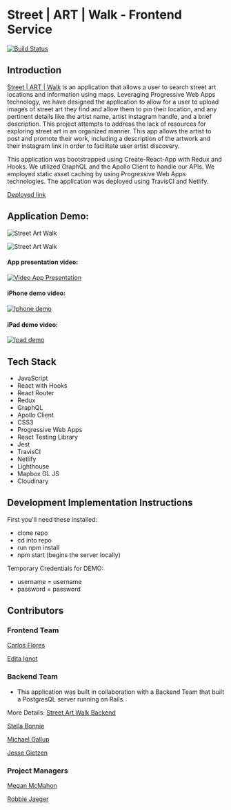 # Street | ART | Walk - Frontend Service 

[![Build Status](https://travis-ci.org/StreetArtMap/streetArtMap.svg?branch=master)](https://travis-ci.org/StreetArtMap/streetArtMap)

## Introduction

[Street | ART | Walk](https://streetartwalk.netlify.app/) is an application that allows a user to search street art locations and information using maps. Leveraging Progressive Web Apps technology, we have designed the application to allow for a user to upload images of street art they find and allow them to pin their location, and any pertinent details like the artist name, artist instagram handle, and a brief description. This project attempts to address the lack of resources for exploring street art in an organized manner. This app allows the artist to post and promote their work, including a description of the artwork and their instagram link in order to facilitate user artist discovery. 

This application was bootstrapped using Create-React-App with Redux and Hooks. We utilized GraphQL and the Apollo Client to handle our APIs. We employed static asset caching by using Progressive Web Apps technologies. The application was deployed using TravisCI and Netlify. 

[Deployed link](https://streetartwalk.netlify.app/)

## Application Demo: 
![Street Art Walk](https://res.cloudinary.com/ds6dxgvxo/image/upload/v1600219353/streetartwalk1_u8uzdd.jpg)

![Street Art Walk](https://res.cloudinary.com/ds6dxgvxo/image/upload/v1600219328/streetartwalk2_pajf7z.jpg)

#### App presentation video:
[![Video App Presentation](https://res.cloudinary.com/ds6dxgvxo/image/upload/v1600546863/Screen_Shot_2020-09-19_at_14.20.04_nilfeq.jpg)](https://vimeo.com/459573196)

#### iPhone demo video:
[![Iphone demo](https://res.cloudinary.com/ds6dxgvxo/image/upload/v1600216366/streetartwalkiphone_hiowh1.jpg)](https://vimeo.com/458368989)

#### iPad demo video:
[![Ipad demo](https://res.cloudinary.com/ds6dxgvxo/image/upload/v1600216366/streetartwalkipad_jpcjdu.jpg)](https://vimeo.com/458365408)

## Tech Stack

- JavaScript
- React with Hooks
- React Router
- Redux
- GraphQL 
- Apollo Client 
- CSS3
- Progressive Web Apps
- React Testing Library
- Jest
- TravisCI
- Netlify 
- Lighthouse 
- Mapbox GL JS
- Cloudinary

## Development Implementation Instructions

First you'll need these installed:

- clone repo 
- cd into repo
- run npm install 
- npm start (begins the server locally)

Temporary Credentials for DEMO: 
- username = username
- password = password


## Contributors <a name="team"></a>

  ### Frontend Team

   [Carlos Flores](https://github.com/carflor)

   [Edita Ignot](https://github.com/edignot)

  ### Backend Team

- This application was built in collaboration with a Backend Team that built a PostgresQL server running on Rails. 

More Details: [Street Art Walk Backend](https://github.com/StreetArtMap/street_art_backend)

   [Stella Bonnie](https://github.com/stellakunzang)

   [Michael Gallup](https://github.com/Gallup93)

   [Jesse Gietzen](https://github.com/elguapogordo)

  ### Project Managers

   [Megan McMahon](https://github.com/memcmahon)

   [Robbie Jaeger](https://github.com/robbiejaeger)

